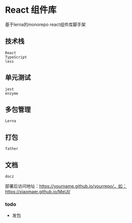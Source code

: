 # React 组件库
基于lerna的monorepo react组件库脚手架

## 技术栈
```
React 
TypeScript
less
```

## 单元测试
```
jest
enzyme
```

## 多包管理
```
Lerna
```

## 打包
```
father
```

## 文档
```
docz
```
部署后访问地址：https://yourname.github.io/yourrepo/，如：https://xiaomaer.github.io/MeUI/

### todo
* 发包